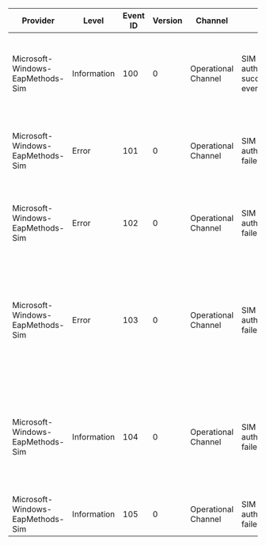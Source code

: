 Provider                          |  Level        |  Event ID  |  Version  |  Channel              |  Task                                      |  Opcode  |  Keyword  |  Message
----------------------------------|---------------|------------|-----------|-----------------------|--------------------------------------------|----------|-----------|-------------------------------------------------------------------------------------------------------------------------------------------------
Microsoft-Windows-EapMethods-Sim  |  Information  |  100       |  0        |  Operational Channel  |  SIM based authentication succeeded event  |          |           |  {Method Name}: User with telephone number {Error Cause} was successfully authenticated to the network.
Microsoft-Windows-EapMethods-Sim  |  Error        |  101       |  0        |  Operational Channel  |  SIM based authentication failed event     |          |           |  {Method Name}: Authentication was terminated by the client; reason: {Error Cause}
Microsoft-Windows-EapMethods-Sim  |  Error        |  102       |  0        |  Operational Channel  |  SIM based authentication failed event     |          |           |  {Method Name}: Authentication was terminated by the server; reason: {Error Cause}
Microsoft-Windows-EapMethods-Sim  |  Error        |  103       |  0        |  Operational Channel  |  SIM based authentication failed event     |          |           |  {Method Name}: Fast re-authentication was terminated and a full authentication was initiated because the client and server were out of sequence
Microsoft-Windows-EapMethods-Sim  |  Information  |  104       |  0        |  Operational Channel  |  SIM based authentication failed event     |          |           |  {Method Name}: The client and server were found to be out of sequence during authentication. Re-synchronization occurred.
Microsoft-Windows-EapMethods-Sim  |  Information  |  105       |  0        |  Operational Channel  |  SIM based authentication failed event     |          |           |